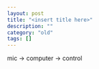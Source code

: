 ```yaml
---
layout: post
title: "<insert title here>"
description: ""
category: "old"
tags: []
---
```


mic -> computer -> control

